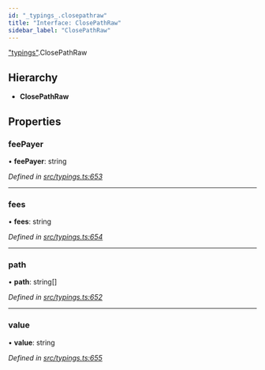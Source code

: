 ```yaml
---
id: "_typings_.closepathraw"
title: "Interface: ClosePathRaw"
sidebar_label: "ClosePathRaw"
---
```


["typings"](../modules/_typings_.md).ClosePathRaw

## Hierarchy

* **ClosePathRaw**

## Properties

### feePayer

•  **feePayer**: string

*Defined in [src/typings.ts:653](https://github.com/trustlines-protocol/clientlib/blob/a897659/src/typings.ts#L653)*

___

### fees

•  **fees**: string

*Defined in [src/typings.ts:654](https://github.com/trustlines-protocol/clientlib/blob/a897659/src/typings.ts#L654)*

___

### path

•  **path**: string[]

*Defined in [src/typings.ts:652](https://github.com/trustlines-protocol/clientlib/blob/a897659/src/typings.ts#L652)*

___

### value

•  **value**: string

*Defined in [src/typings.ts:655](https://github.com/trustlines-protocol/clientlib/blob/a897659/src/typings.ts#L655)*
